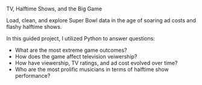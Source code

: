 TV, Halftime Shows, and the Big Game

Load, clean, and explore Super Bowl data in the age of soaring ad costs and flashy halftime shows.

In this guided project, I utilized Python to answer questions:
- What are the most extreme game outcomes?
- How does the game affect television veiwership?
- How have viewership, TV ratings, and ad cost evolved over time?
- Who are the most prolific musicians in terms of halftime show performance?
